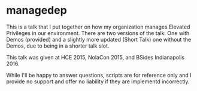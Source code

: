 # managedep

This is a talk that I put together on how my organization manages Elevated Privileges in our environment. There are two versions of the talk. One with Demos (provided) and a slightly more updated (Short Talk) one without the Demos, due to being in a shorter talk slot. 

This talk was given at HCE 2015, NolaCon 2015, and BSides Indianapolis 2016. 

While I'll be happy to answer questions, scripts are for reference only and I provide no support and offer no liability if they are implementd incorrectly. 
